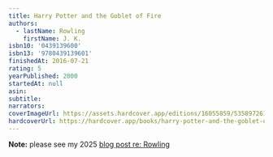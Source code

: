 ```yaml
---
title: Harry Potter and the Goblet of Fire
authors:
  - lastName: Rowling
    firstName: J. K.
isbn10: '0439139600'
isbn13: '9780439139601'
finishedAt: 2016-07-21
rating: 5
yearPublished: 2000
startedAt: null
asin:
subtitle:
narrators:
coverImageUrl: https://assets.hardcover.app/editions/16055859/5358972612351229-49130.jpg
hardcoverUrl: https://hardcover.app/books/harry-potter-and-the-goblet-of-fire/editions/28458058
---
```


**Note:** please see my 2025 [blog post re: Rowling](/blog/2025/04/jk-rowling)
